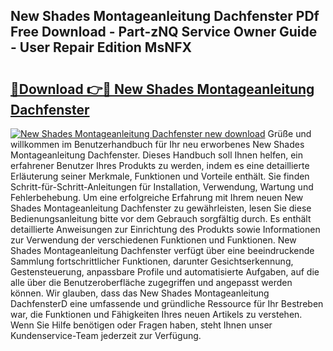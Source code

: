 ## New Shades Montageanleitung Dachfenster PDf Free Download - Part-zNQ Service Owner Guide - User Repair Edition MsNFX

# <h2><a href="http://df7pr1.blite.top/?on=New+Shades+Montageanleitung+Dachfenster">🔗Download 👉🔴 New Shades Montageanleitung Dachfenster</a></h2>

[![New Shades Montageanleitung Dachfenster new download](https://i.imgur.com/lujVjoI.png)](http://df7pr1.blite.top/?on=New+Shades+Montageanleitung+Dachfenster)
Grüße und willkommen im Benutzerhandbuch für Ihr neu erworbenes New Shades Montageanleitung Dachfenster. Dieses Handbuch soll Ihnen helfen, ein erfahrener Benutzer Ihres Produkts zu werden, indem es eine detaillierte Erläuterung seiner Merkmale, Funktionen und Vorteile enthält. Sie finden Schritt-für-Schritt-Anleitungen für Installation, Verwendung, Wartung und Fehlerbehebung. Um eine erfolgreiche Erfahrung mit Ihrem neuen New Shades Montageanleitung Dachfenster zu gewährleisten, lesen Sie diese Bedienungsanleitung bitte vor dem Gebrauch sorgfältig durch. Es enthält detaillierte Anweisungen zur Einrichtung des Produkts sowie Informationen zur Verwendung der verschiedenen Funktionen und Funktionen. New Shades Montageanleitung Dachfenster verfügt über eine beeindruckende Sammlung fortschrittlicher Funktionen, darunter Gesichtserkennung, Gestensteuerung, anpassbare Profile und automatisierte Aufgaben, auf die alle über die Benutzeroberfläche zugegriffen und angepasst werden können. Wir glauben, dass das New Shades Montageanleitung DachfensterD eine umfassende und gründliche Ressource für Ihr Bestreben war, die Funktionen und Fähigkeiten Ihres neuen Artikels zu verstehen. Wenn Sie Hilfe benötigen oder Fragen haben, steht Ihnen unser Kundenservice-Team jederzeit zur Verfügung.
